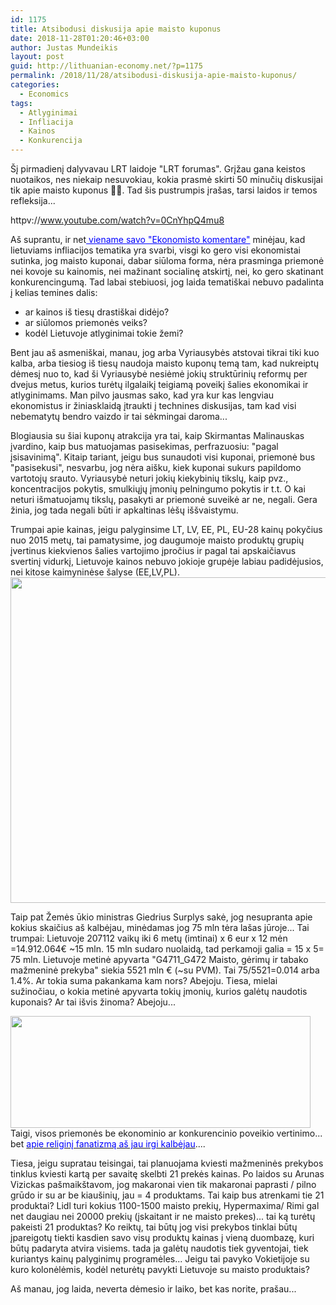 ```yaml
---
id: 1175
title: Atsibodusi diskusija apie maisto kuponus
date: 2018-11-28T01:20:46+03:00
author: Justas Mundeikis
layout: post
guid: http://lithuanian-economy.net/?p=1175
permalink: /2018/11/28/atsibodusi-diskusija-apie-maisto-kuponus/
categories:
  - Economics
tags:
  - Atlyginimai
  - Infliacija
  - Kainos
  - Konkurencija
---
```

Šį pirmadienį dalyvavau LRT laidoje "LRT forumas". Grįžau gana keistos nuotaikos, nes niekaip nesuvokiau, kokia prasmė skirti 50 minučių diskusijai tik apie maisto kuponus &#x1f914;&#x1f631;.
Tad šis pustrumpis įrašas, tarsi laidos ir temos refleksija...

httpv://www.youtube.com/watch?v=0CnYhpQ4mu8

Aš suprantu, ir net<span style="color: #0000ff;"><a style="color: #0000ff;" href="http://lithuanian-economy.net/2018/09/19/ekonomisto-komentaras-apie-euro-poveiki-kainoms/" target="_blank" rel="noopener"> viename savo "Ekonomisto komentare"</a> </span>minėjau, kad lietuviams infliacijos tematika yra svarbi, visgi ko gero visi ekonomistai sutinka, jog maisto kuponai, dabar siūloma forma, nėra prasminga priemonė nei kovoje su kainomis, nei mažinant socialinę atskirtį, nei, ko gero skatinant konkurencingumą. Tad labai stebiuosi, jog laida tematiškai nebuvo padalinta į kelias temines dalis:
- ar kainos iš tiesų drastiškai didėjo?
- ar siūlomos priemonės veiks?
- kodėl Lietuvoje atlyginimai tokie žemi?

Bent jau aš asmeniškai, manau, jog arba Vyriausybės atstovai tikrai tiki kuo kalba, arba tiesiog iš tiesų naudoja maisto kuponų temą tam, kad nukreiptų dėmesį nuo to, kad ši Vyriausybė nesiėmė jokių struktūrinių reformų per dvejus metus, kurios turėtų ilgalaikį teigiamą poveikį šalies ekonomikai ir atlyginimams. Man pilvo jausmas sako, kad yra kur kas lengviau ekonomistus ir žiniasklaidą įtraukti į technines diskusijas, tam kad visi nebematytų bendro vaizdo ir tai sėkmingai daroma...<!--more-->

Blogiausia su šiai kuponų atrakcija yra tai, kaip Skirmantas Malinauskas įvardino, kaip bus matuojamas pasisekimas, perfrazuosiu: "pagal įsisavinimą". Kitaip tariant, jeigu bus sunaudoti visi kuponai, priemonė bus "pasisekusi", nesvarbu, jog nėra aišku, kiek kuponai sukurs papildomo vartotojų srauto. Vyriausybė neturi jokių kiekybinių tikslų, kaip pvz., koncentracijos pokytis, smulkiųjų įmonių pelningumo pokytis ir t.t. O kai neturi išmatuojamų tikslų, pasakyti ar priemonė suveikė ar ne, negali. Gera žinia, jog tada negali būti ir apkaltinas lėšų iššvaistymu.

Trumpai apie kainas, jeigu palyginsime LT, LV, EE, PL, EU-28 kainų pokyčius nuo 2015 metų, tai pamatysime, jog daugumoje maisto produktų grupių įvertinus kiekvienos šalies vartojimo įpročius ir pagal tai apskaičiavus svertinį vidurkį, Lietuvoje kainos nebuvo jokioje grupėje labiau padidėjusios, nei kitose kaimyninėse šalyse (EE,LV,PL).
<img class="aligncenter size-full wp-image-1176" src="http://lithuanian-economy.net/wp-content/uploads/2018/11/kainos_LT_VS_KITI.jpg" alt="" width="996" height="521" />

Taip pat Žemės ūkio ministras Giedrius Surplys sakė, jog nesupranta apie kokius skaičius aš kalbėjau, minėdamas jog 75 mln tėra lašas jūroje...
Tai trumpai: Lietuvoje 207112 vaikų iki 6 metų (imtinai) x 6 eur x 12 mėn =14.912.064€ ~15 mln.
15 mln sudaro nuolaidą, tad perkamoji galia = 15 x 5= 75 mln.
Lietuvoje metinė apyvarta "G4711_G472 Maisto, gėrimų ir tabako mažmeninė prekyba" siekia 5521 mln € (~su PVM). Tai 75/5521=0.014 arba 1.4%. Ar tokia suma pakankama kam nors? Abejoju. Tiesa, mielai sužinočiau, o kokia metinė apyvarta tokių įmonių, kurios galėtų naudotis kuponais? Ar tai išvis žinoma? Abejoju...

<img class="aligncenter size-large wp-image-1177" src="http://lithuanian-economy.net/wp-content/uploads/2018/11/vaikai-1024x381.jpg" alt="" width="480" height="179" />
Taigi, visos priemonės be ekonominio ar konkurencinio poveikio vertinimo... bet <a href="http://lithuanian-economy.net/2018/11/14/ekonomisto-komentaras-apie-vyriausybes-religini-fanatizma/" target="_blank" rel="noopener"><span style="color: #0000ff;">apie religinį fanatizmą aš jau irgi kalbėjau</span></a>....

Tiesa, jeigu supratau teisingai, tai planuojama kviesti mažmeninės prekybos tinklus kviesti kartą per savaitę skelbti 21 prekės kainas. Po laidos su Arunas Vizickas pašmaikštavom, jog makaronai vien tik makaronai paprasti / pilno grūdo ir su ar be kiaušinių, jau = 4 produktams. Tai kaip bus atrenkami tie 21 produktai? Lidl turi kokius 1100-1500 maisto prekių, Hypermaxima/ Rimi gal net daugiau nei 20000 prekių (įskaitant ir ne maisto prekes)... tai ką turėtų pakeisti 21 produktas?
Ko reiktų, tai būtų jog visi prekybos tinklai būtų įpareigotų tiekti kasdien savo visų produktų kainas į vieną duombazę, kuri būtų padaryta atvira visiems. tada ja galėtų naudotis tiek gyventojai, tiek kuriantys kainų palyginimų programėles... Jeigu tai pavyko Vokietijoje su kuro kolonėlėmis, kodėl neturėtų pavykti Lietuvoje su maisto produktais?

Aš manau, jog laida, neverta dėmesio ir laiko, bet kas norite, prašau...